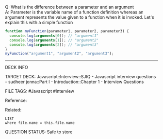 Q: What is the difference between a parameter and an argument  
A: Parameter is the variable name of a function definition whereas an argument represents the value given to a function when it is invoked. Let's explain this with a simple function
```javascript
function myFunction(parameter1, parameter2, parameter3) {
  console.log(arguments[0]); // "argument1"
  console.log(arguments[1]); // "argument2"
  console.log(arguments[2]); // "argument3"
}
myFunction("argument1", "argument2", "argument3");
```
<!--ID: 1693596691482-->

---

DECK INFO

TARGET DECK: Javascript::Interview::SJIQ - Javascript interview questions - sudheer jonna::Part I - Introduction::Chapter 1 - Interview Questions

FILE TAGS: #Javascript #Interview

Reference:

Related:

```dataview
LIST
where file.name = this.file.name
```

QUESTION STATUS: Safe to store